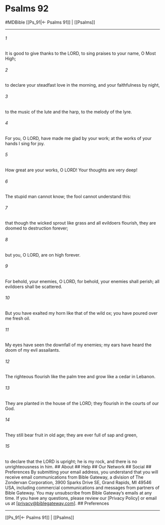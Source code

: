 # Psalms 92
#MDBible
[[Ps_91|← Psalms 91]] | [[Psalms]]

***


###### 1 
It is good to give thanks to the LORD, to sing praises to your name, O Most High; 

###### 2 
to declare your steadfast love in the morning, and your faithfulness by night, 

###### 3 
to the music of the lute and the harp, to the melody of the lyre. 

###### 4 
For you, O LORD, have made me glad by your work; at the works of your hands I sing for joy. 

###### 5 
How great are your works, O LORD! Your thoughts are very deep! 

###### 6 
The stupid man cannot know; the fool cannot understand this: 

###### 7 
that though the wicked sprout like grass and all evildoers flourish, they are doomed to destruction forever; 

###### 8 
but you, O LORD, are on high forever. 

###### 9 
For behold, your enemies, O LORD, for behold, your enemies shall perish; all evildoers shall be scattered. 

###### 10 
But you have exalted my horn like that of the wild ox; you have poured over me fresh oil. 

###### 11 
My eyes have seen the downfall of my enemies; my ears have heard the doom of my evil assailants. 

###### 12 
The righteous flourish like the palm tree and grow like a cedar in Lebanon. 

###### 13 
They are planted in the house of the LORD; they flourish in the courts of our God. 

###### 14 
They still bear fruit in old age; they are ever full of sap and green, 

###### 15 
to declare that the LORD is upright; he is my rock, and there is no unrighteousness in him. ## About ## Help ## Our Network ## Social ## Preferences By submitting your email address, you understand that you will receive email communications from Bible Gateway, a division of The Zondervan Corporation, 3900 Sparks Drive SE, Grand Rapids, MI 49546 USA, including commercial communications and messages from partners of Bible Gateway. You may unsubscribe from Bible Gateway&rsquo;s emails at any time. If you have any questions, please review our [Privacy Policy] or email us at [privacy@biblegateway.com]. ## Preferences

***

[[Ps_91|← Psalms 91]] | [[Psalms]]
